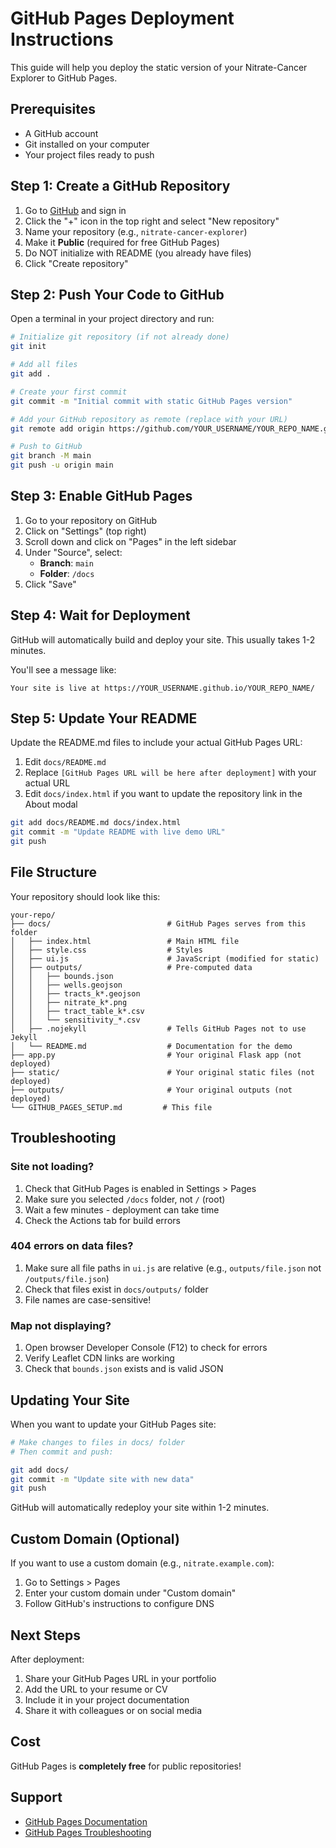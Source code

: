 # GitHub Pages Deployment Instructions

This guide will help you deploy the static version of your Nitrate-Cancer Explorer to GitHub Pages.

## Prerequisites

- A GitHub account
- Git installed on your computer
- Your project files ready to push

## Step 1: Create a GitHub Repository

1. Go to [GitHub](https://github.com) and sign in
2. Click the "+" icon in the top right and select "New repository"
3. Name your repository (e.g., `nitrate-cancer-explorer`)
4. Make it **Public** (required for free GitHub Pages)
5. Do NOT initialize with README (you already have files)
6. Click "Create repository"

## Step 2: Push Your Code to GitHub

Open a terminal in your project directory and run:

```bash
# Initialize git repository (if not already done)
git init

# Add all files
git add .

# Create your first commit
git commit -m "Initial commit with static GitHub Pages version"

# Add your GitHub repository as remote (replace with your URL)
git remote add origin https://github.com/YOUR_USERNAME/YOUR_REPO_NAME.git

# Push to GitHub
git branch -M main
git push -u origin main
```

## Step 3: Enable GitHub Pages

1. Go to your repository on GitHub
2. Click on "Settings" (top right)
3. Scroll down and click on "Pages" in the left sidebar
4. Under "Source", select:
   - **Branch**: `main`
   - **Folder**: `/docs`
5. Click "Save"

## Step 4: Wait for Deployment

GitHub will automatically build and deploy your site. This usually takes 1-2 minutes.

You'll see a message like:
```
Your site is live at https://YOUR_USERNAME.github.io/YOUR_REPO_NAME/
```

## Step 5: Update Your README

Update the README.md files to include your actual GitHub Pages URL:

1. Edit `docs/README.md`
2. Replace `[GitHub Pages URL will be here after deployment]` with your actual URL
3. Edit `docs/index.html` if you want to update the repository link in the About modal

```bash
git add docs/README.md docs/index.html
git commit -m "Update README with live demo URL"
git push
```

## File Structure

Your repository should look like this:

```
your-repo/
├── docs/                          # GitHub Pages serves from this folder
│   ├── index.html                 # Main HTML file
│   ├── style.css                  # Styles
│   ├── ui.js                      # JavaScript (modified for static)
│   ├── outputs/                   # Pre-computed data
│   │   ├── bounds.json
│   │   ├── wells.geojson
│   │   ├── tracts_k*.geojson
│   │   ├── nitrate_k*.png
│   │   ├── tract_table_k*.csv
│   │   └── sensitivity_*.csv
│   ├── .nojekyll                  # Tells GitHub Pages not to use Jekyll
│   └── README.md                  # Documentation for the demo
├── app.py                         # Your original Flask app (not deployed)
├── static/                        # Your original static files (not deployed)
├── outputs/                       # Your original outputs (not deployed)
└── GITHUB_PAGES_SETUP.md         # This file
```

## Troubleshooting

### Site not loading?

1. Check that GitHub Pages is enabled in Settings > Pages
2. Make sure you selected `/docs` folder, not `/` (root)
3. Wait a few minutes - deployment can take time
4. Check the Actions tab for build errors

### 404 errors on data files?

1. Make sure all file paths in `ui.js` are relative (e.g., `outputs/file.json` not `/outputs/file.json`)
2. Check that files exist in `docs/outputs/` folder
3. File names are case-sensitive!

### Map not displaying?

1. Open browser Developer Console (F12) to check for errors
2. Verify Leaflet CDN links are working
3. Check that `bounds.json` exists and is valid JSON

## Updating Your Site

When you want to update your GitHub Pages site:

```bash
# Make changes to files in docs/ folder
# Then commit and push:

git add docs/
git commit -m "Update site with new data"
git push
```

GitHub will automatically redeploy your site within 1-2 minutes.

## Custom Domain (Optional)

If you want to use a custom domain (e.g., `nitrate.example.com`):

1. Go to Settings > Pages
2. Enter your custom domain under "Custom domain"
3. Follow GitHub's instructions to configure DNS

## Next Steps

After deployment:

1. Share your GitHub Pages URL in your portfolio
2. Add the URL to your resume or CV
3. Include it in your project documentation
4. Share it with colleagues or on social media

## Cost

GitHub Pages is **completely free** for public repositories!

## Support

- [GitHub Pages Documentation](https://docs.github.com/en/pages)
- [GitHub Pages Troubleshooting](https://docs.github.com/en/pages/getting-started-with-github-pages/troubleshooting-404-errors-for-github-pages-sites)
